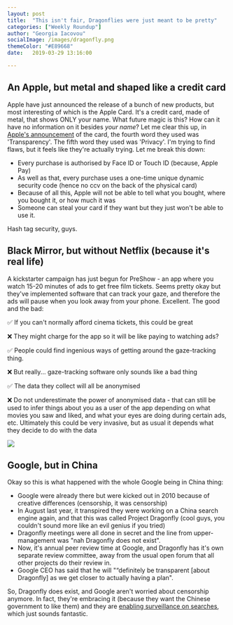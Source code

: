 ```yaml
---
layout: post
title:  "This isn't fair, Dragonflies were just meant to be pretty"
categories: ["Weekly Roundup"]
author: "Georgia Iacovou"
socialImage: /images/dragonfly.png
themeColor: "#E89668"
date:   2019-03-29 13:16:00

---
```


## An Apple, but metal and shaped like a credit card

Apple have just announced the release of a bunch of new products, but most interesting of which is the Apple Card. It's a credit card, made of metal, that shows ONLY your name. What future magic is this? How can it have no information on it besides *your name*? Let me clear this up, in [Apple's announcement](https://www.apple.com/newsroom/2019/03/introducing-apple-card-a-new-kind-of-credit-card-created-by-apple/) of the card, the fourth word they used was 'Transparency'. The fifth word they used was 'Privacy'. I'm trying to find flaws, but it feels like they're actually trying. Let me break this down:

- Every purchase is authorised by Face ID or Touch ID (because, Apple Pay)
- As well as that, every purchase uses a one-time unique dynamic security code (hence no ccv on the back of the physical card)
- Because of all this, Apple will not be able to tell what you bought, where you bought it, or how much it was
- Someone can steal your card if they want but they just won't be able to use it.

Hash tag security, guys.

## Black Mirror, but without Netflix (because it's real life)

A kickstarter campaign has just begun for PreShow - an app where you watch 15-20 minutes of ads to get free film tickets. Seems pretty okay but they've implemented software that can track your gaze, and therefore the ads will pause when you look away from your phone. Excellent. The good and the bad:

✅ If you can't normally afford cinema tickets, this could be great

❌ They might charge for the app so it will be like paying to watching ads?

✅ People could find ingenious ways of getting around the gaze-tracking thing.

❌ But really... gaze-tracking software only sounds like a bad thing

✅ The data they collect will all be anonymised

❌ Do not underestimate the power of anonymised data - that can still be used to infer things about you as a user of the app depending on what movies you saw and liked, and what your eyes are doing during certain ads, etc. Ultimately this could be very invasive, but as usual it depends what they decide to do with the data

![](/images/dragonfly.png)

## Google, but in China

Okay so this is what happened with the whole Google being in China thing:

- Google were already there but were kicked out in 2010 because of creative differences (censorship, it was censorship)
- In August last year, it transpired they were working on a China search engine again, and that this was called Project Dragonfly (cool guys, you couldn't sound more like an evil genius if you tried)
- Dragonfly meetings were all done in secret and the line from upper-management was "nah Dragonfly does not exist".
- Now, it's annual peer review time at Google, and Dragonfly has it's own separate review committee, away from the usual open forum that all other projects do their review in.
- Google CEO has said that he will "“definitely be transparent [about Dragonfly] as we get closer to actually having a plan".

So, Dragonfly does exist, and Google aren't worried about censorship anymore. In fact, they're embracing it (because they want the Chinese government to like them) and they are [enabling surveillance on searches](https://theintercept.com/2018/09/14/google-china-prototype-links-searches-to-phone-numbers/), which just sounds fantastic.